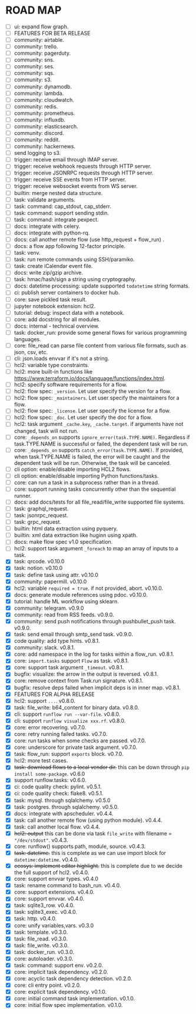 # ROAD MAP

- [ ] ui: expand flow graph.
- [ ] FEATURES FOR BETA RELEASE
- [ ] community: airtable.
- [ ] community: trello.
- [ ] community: pagerduty.
- [ ] community: sns.
- [ ] community: ses.
- [ ] community: sqs.
- [ ] community: s3.
- [ ] community: dynamodb.
- [ ] community: lambda.
- [ ] community: cloudwatch.
- [ ] community: redis.
- [ ] community: prometheus.
- [ ] community: influxdb.
- [ ] community: elasticsearch.
- [ ] community: discord.
- [ ] community: reddit.
- [ ] community: hackernews.
- [ ] send logging to s3.
- [ ] trigger: receive email through IMAP server.
- [ ] trigger: receive webhook requests through HTTP server.
- [ ] trigger: receive JSONRPC requests through HTTP server.
- [ ] trigger: receive SSE events from HTTP server.
- [ ] trigger: receive websocket events from WS server.
- [ ] builtin: merge nested data structure.
- [ ] task: validate arguments.
- [ ] task: command: cap_stdout, cap_stderr.
- [ ] task: command: support sending stdin.
- [ ] task: command: integrate pexpect.
- [ ] docs: integrate with celery.
- [ ] docs: integrate with python-rq.
- [ ] docs: call another remote flow (use http_request + flow_run) .
- [ ] docs: a flow app following 12-factor principle.
- [ ] task: venv.
- [ ] task: run remote commands using SSH/paramiko.
- [ ] task: create iCalendar event file.
- [ ] docs: write zip/gzip archive.
- [ ] task: hmac/hash/sign a string using cryptography.
- [ ] docs: datetime processing: update supported `todatetime` string formats.
- [ ] ci: publish server containers to docker hub.
- [ ] core: save pickled task result.
- [ ] jupyter notebook extension: hcl2.
- [ ] tutorial: debug: inspect data with a notebook.
- [ ] core: add docstring for all modules.
- [ ] docs: internal - technical overview.
- [ ] task: docker_run: provide some general flows for various programming languages.
- [ ] core: file_read can parse file content from various file formats, such as json, csv, etc.
- [ ] cli: json.loads envvar if it's not a string.
- [ ] hcl2: variable type constraints.
- [ ] hcl2: more built-in functions like https://www.terraform.io/docs/language/functions/index.html.
- [ ] hcl2: specify software requirements for a flow.
- [ ] hcl2: flow spec: `_version`. Let user specify the version for a flow.
- [ ] hcl2: flow spec: `_maintainers`. Let user specify the maintainers for a flow.
- [ ] hcl2: flow spec: `_license`. Let user specify the license for a flow.
- [ ] hcl2: flow spec: `_doc`. Let user specify the doc for a flow.
- [ ] hcl2: task argument `_cache.key`, `_cache.target`. if arguments have not changed, task will not run.
- [ ] core: `_depends_on` supports `ignore_error(task.TYPE.NAME)`. Regardless if task.TYPE.NAME is successful or failed, the dependent task will be run.
- [ ] core: `_depends_on` supports `catch_error(task.TYPE.NAME)`. If provided, when task.TYPE.NAME is failed, the error will be caught and the dependent task will be run. Otherwise, the task will be canceled.
- [ ] cli option: enable/disable importing HCL2 flows.
- [ ] cli option: enable/disable importing Python functions/tasks.
- [ ] core: can run a task in a subprocess rather than in a thread.
- [ ] core: support running tasks concurrently other than the sequential runner.
- [ ] docs: add docs/tests for all file_read/file_write supported file systems.
- [ ] task: graphql_request.
- [ ] task: jsonrpc_request.
- [ ] task: grpc_request.
- [ ] builtin: html data extraction using pyquery.
- [ ] builtin: xml data extraction like huginn using xpath.
- [ ] docs: make flow spec v1.0 specification.
- [ ] hcl2: support task argument `_foreach` to map an array of inputs to a task.
- [x] task: qrcode. v0.10.0
- [x] task: notion. v0.10.0
- [x] task: define task using attr. v0.10.0
- [x] community: papermill. v0.10.0
- [x] hcl2: variable `required = true`. if not provided, abort. v0.10.0.
- [x] docs: generate module references using pdoc. v0.10.0.
- [x] tutorial: handle ML workflow using sklearn.
- [x] community: telegram. v0.9.0
- [x] community: read from RSS feeds. v0.9.0.
- [x] community: send push notifications through pushbullet_push task. v0.9.0.
- [x] task: send email through smtp_send task. v0.9.0.
- [x] code quality: add type hints. v0.8.1.
- [x] community: slack. v0.8.1.
- [x] core: add namespace in the log for tasks within a flow_run. v0.8.1.
- [x] core: `import.tasks` support `Flow` as task. v0.8.1.
- [x] core: support task argument `_timeout`. v0.8.1.
- [x] bugfix: visualize: the arrow in the output is reversed. v0.8.1.
- [x] core: remove context from Task.run signature. v0.8.1.
- [x] bugfix: resolve deps failed when implicit deps is in inner map. v0.8.1.
- [x] FEATURES FOR ALPHA RELEASE
- [x] hcl2: support `...`. v0.8.0.
- [x] task: file_write: b64_content for binary data. v0.8.0.
- [x] cli: support `runflow run --var-file`. v0.8.0.
- [x] cli: support `runflow visualize xxx.rf`. v0.8.0.
- [x] core: error recovering. v0.7.0.
- [x] core: retry running failed tasks. v0.7.0.
- [x] core: run tasks when some checks are passed. v0.7.0.
- [x] core: underscore for private task argument. v0.7.0.
- [x] task: flow_run: support `exports` block. v0.7.0.
- [x] hcl2: more test cases.
- [x] ~~task: download flows to a local vendor dir.~~ this can be down through `pip install some-package`. v0.6.0
- [x] support runflow.tasks: v0.6.0.
- [x] ci: code quality check: pylint. v0.5.1.
- [x] ci: code quality check: flake8. v0.5.1.
- [x] task: mysql. through sqlalchemy. v0.5.0
- [x] task: postgres. through sqlalchemy. v0.5.0.
- [x] docs: integrate with apscheduler. v0.4.4.
- [x] task: call another remote flow (using python module). v0.4.4.
- [x] task: call another local flow. v0.4.4.
- [x] ~~hcl2: output~~ this can be done via task `file_write` with filename = `"/dev/stdout"`. v0.4.3.
- [x] core: runflow() supports path, module, source. v0.4.3.
- [x] ~~task: datetime.~~ this is complete as we can use import block for `datetime:datetime`. v0.4.0.
- [x] ~~ecosys: implement editor highlight.~~ this is complete due to we decide the full support of hcl2. v0.4.0.
- [x] core: support envvar types. v0.4.0
- [x] task: rename command to bash_run. v0.4.0.
- [x] core: support extensions. v0.4.0.
- [x] core: support envvar. v0.4.0.
- [x] task: sqlite3_row. v0.4.0.
- [x] task: sqlite3_exec. v0.4.0.
- [x] task: http. v0.4.0.
- [x] core: unify variables,vars. v0.3.0
- [x] task: template. v0.3.0.
- [x] task: file_read. v0.3.0.
- [x] task: file_write. v0.3.0.
- [x] task: docker_run. v0.3.0.
- [x] core: autoloader. v0.3.0.
- [x] task: command: support env. v0.2.0.
- [x] core: implicit task dependency. v0.2.0.
- [x] core: acyclic task dependency detection. v0.2.0.
- [x] core: cli entry point. v0.2.0.
- [x] core: explicit task dependency. v0.1.0.
- [x] core: initial command task implementation. v0.1.0.
- [x] core: initial flow spec implementation. v0.1.0.
